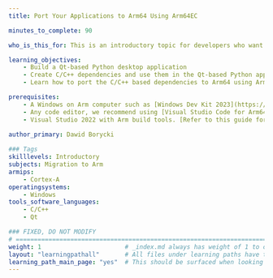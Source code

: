 ```yaml
---
title: Port Your Applications to Arm64 Using Arm64EC

minutes_to_complete: 90

who_is_this_for: This is an introductory topic for developers who want to learn how to port their applications to Arm64 using Arm64EC. 

learning_objectives:
    - Build a Qt-based Python desktop application
    - Create C/C++ dependencies and use them in the Qt-based Python app
    - Learn how to port the C/C++ based dependencies to Arm64 using Arm64EC.

prerequisites:
    - A Windows on Arm computer such as [Windows Dev Kit 2023](https://learn.microsoft.com/en-us/windows/arm/dev-kit), Lenovo Thinkpad X13s running Windows 11 or Windows on Arm [virtual machine](/learning-paths/cross-platform/woa_azure/).
    - Any code editor, we recommend using [Visual Studio Code for Arm64](https://code.visualstudio.com/docs/?dv=win32arm64user).
    - Visual Studio 2022 with Arm build tools. [Refer to this guide for the installation steps](https://developer.arm.com/documentation/102528/0100/Install-Visual-Studio).
    
author_primary: Dawid Borycki

### Tags
skilllevels: Introductory
subjects: Migration to Arm
armips:
    - Cortex-A
operatingsystems:
    - Windows
tools_software_languages:
    - C/C++
    - Qt    

### FIXED, DO NOT MODIFY
# ================================================================================
weight: 1                       # _index.md always has weight of 1 to order correctly
layout: "learningpathall"       # All files under learning paths have this same wrapper
learning_path_main_page: "yes"  # This should be surfaced when looking for related content. Only set for _index.md of learning path content.
---
```

